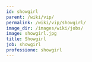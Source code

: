 ```yaml
---
id: showgirl
parent: /wiki/vip/
permalink: /wiki/vip/showgirl/
image_dir: /images/wiki/jobs/
image: showgirl.jpg
title: Showgirl
job: showgirl
professione: showgirl
---
```

